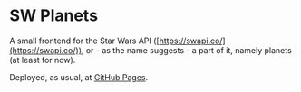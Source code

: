# SW Planets

A small frontend for the Star Wars API ([https://swapi.co/](https://swapi.co/)), or - as the name suggests - a part of it, namely planets (at least for now).

Deployed, as usual, at [GitHub Pages](https://fervero.github.io/swplanets/).